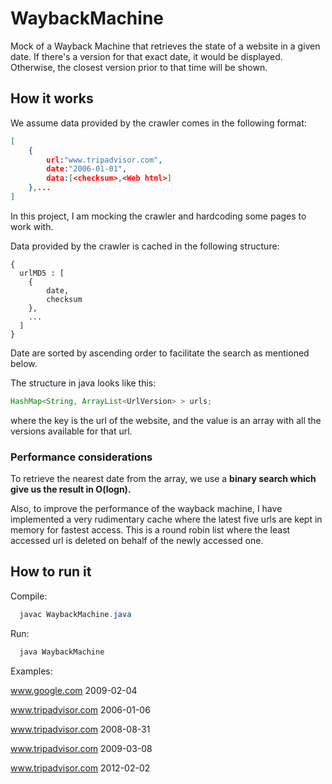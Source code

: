 # WaybackMachine

Mock of a Wayback Machine that retrieves the state of a website in a given date. If there's a version for that exact date, it would be displayed. Otherwise, the closest version prior to that time will be shown.

## How it works

We assume data provided by the crawler comes in the following format:
```json
[
    {
        url:"www.tripadvisor.com", 
        date:"2006-01-01",
        data:[<checksum>,<Web html>]
    },...
]
```

In this project, I am mocking the crawler and hardcoding some pages to work with.

Data provided by the crawler is cached in the following structure:
```
{
  urlMD5 : [
    {
        date,
        checksum
    },
    ...
  ] 
}
```
Date are sorted by ascending order to facilitate the search as mentioned below.

The structure in java looks like this:

```java
HashMap<String, ArrayList<UrlVersion> > urls;
```
where the key is the url of the website, and the value is an array with all the versions available for that url.

### Performance considerations

To retrieve the nearest date from the array, we use a **binary search which give us the result in O(logn).**

Also, to improve the performance of the wayback machine, I have implemented a very rudimentary cache where the latest five urls are kept in memory for fastest access. This is a round robin list where the least accessed url is deleted on behalf of the newly accessed one.

## How to run it
Compile: 

```java
  javac WaybackMachine.java
```
Run:
```java
  java WaybackMachine
```

Examples:

www.google.com              2009-02-04
    
www.tripadvisor.com         2006-01-06
    
www.tripadvisor.com         2008-08-31

www.tripadvisor.com         2009-03-08

www.tripadvisor.com         2012-02-02
